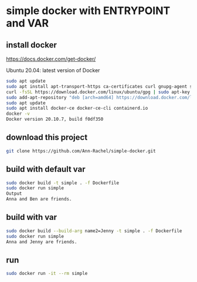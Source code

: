 # simple docker with ENTRYPOINT and VAR

## install docker
https://docs.docker.com/get-docker/

Ubuntu 20.04: latest version of Docker
```bash
sudo apt update
sudo apt install apt-transport-https ca-certificates curl gnupg-agent software-properties-common
curl -fsSL https://download.docker.com/linux/ubuntu/gpg | sudo apt-key add -
sudo add-apt-repository "deb [arch=amd64] https://download.docker.com/linux/ubuntu $(lsb_release -cs) stable"
sudo apt update
sudo apt install docker-ce docker-ce-cli containerd.io
docker -v
Docker version 20.10.7, build f0df350
```
 ## download this project
```bash
git clone https://github.com/Ann-Rachel/simple-docker.git
```
## build with default var
```bash
sudo docker build -t simple . -f Dockerfile
sudo docker run simple
Output
Anna and Ben are friends.
```
## build with var
```bash
sudo docker build --build-arg name2=Jenny -t simple . -f Dockerfile
sudo docker run simple
Anna and Jenny are friends.
```
## run
```bash
sudo docker run -it --rm simple
```
